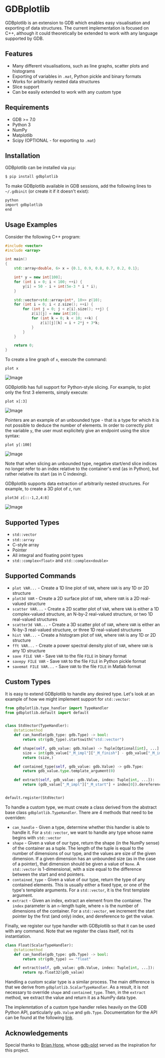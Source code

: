 # GDBplotlib

GDBplotlib is an extension to GDB which enables easy visualisation and exporting of data structures. The current implementation is focused on C++, although it could theoretically be extended to work with any language supported by GDB.

## Features


* Many different visualisations, such as line graphs, scatter plots and histograms
* Exporting of variables in `.mat`, Python pickle and binary formats
* Works for arbitrarily nested data structures
* Slice support
* Can be easily extended to work with any custom type

## Requirements

* GDB >= 7.0
* Python 3
* NumPy
* Matplotlib
* Scipy (OPTIONAL - for exporting to `.mat`)

## Installation

GDBplotlib can be installed via `pip`:

```bash
$ pip install gdbplotlib
```

To make GDBplotlib available in GDB sessions, add the following lines to `~/.gdbinit` (or create it if it doesn't exist):

```bash
python
import gdbplotlib
end
```

## Usage Examples

Consider the following C++ program:

```cpp
#include <vector>
#include <array>

int main()
{
    std::array<double, 6> x = {0.1, 0.9, 0.8, 0.7, 0.2, 0.1};

    int* y = new int[100];
    for (int i = 0; i < 100; ++i) {
        y[i] = 50 - i + int(5e-3 * i * i);
    }

    std::vector<std::array<int*, 10>> z(10);
    for (int i = 0; i < z.size(); ++i) {
        for (int j = 0; j < z[i].size(); ++j) {
            z[i][j] = new int[10];
            for (int k = 0; k < 10; ++k) {
                z[i][j][k] = i + 2*j + 3*k;
            }
        }
    }

    return 0;
}
```

To create a line graph of `x`, execute the command:

```
plot x
```
![Image](./images/example_1.png)

GDBplotlib has full support for Python-style slicing. For example, to plot only the first 3 elements, simply execute:

```
plot x[:3]
```
![Image](./images/example_2.png)

Pointers are an example of an unbounded type - that is a type for which it is not possible to deduce the number of elements. In order to correctly plot the variable `y`, the user must explicitely give an endpoint using the slice syntax:

```
plot y[:100]
```
![Image](./images/example_3.png)

Note that when slicing an unbounded type, negative start/end slice indices no longer refer to an index relative to the container's end (as in Python), but rather relative its start (as in C indexing).

GDBplotlib supports data extraction of arbitrarily nested structures. For example, to create a 3D plot of `z`, run:

```
plot3d z[::-1,2,4:8]
```
![Image](./images/example_4.png)

## Supported Types

* `std::vector`
* `std::array`
* C-style array
* Pointer
* All integral and floating point types
* `std::complex<float>` and `std::complex<double>`

## Supported Commands

* `plot VAR...` - Create a 1D line plot of `VAR`, where `VAR` is any 1D or 2D structure
* `plot3d VAR` - Create a 2D surface plot of `VAR`, where `VAR` is a 2D real-valued structure
* `scatter VAR...` - Create a 2D scatter plot of `VAR`, where `VAR` is either a 1D complex-valued structure, an N-by-2 real-valued structure, or two 1D real-valued structures
* `scatter3d VAR...` - Create a 3D scatter plot of `VAR`, where `VAR` is either an N-by-3 real-valued structure, or three 1D real-valued structures
* `hist VAR...` - Create a histogram plot of `VAR`, where `VAR` is any 1D or 2D structure
* `fft VAR...` - Create a power spectral density plot of `VAR`, where `VAR` is any 1D structure
* `save FILE VAR` - Save `VAR` to the file `FILE` in binary format
* `savepy FILE VAR` - Save `VAR` to the file `FILE` in Python pickle format
* `savemat FILE VAR...` - Save `VAR` to the file `FILE` in Matlab format

## Custom Types

It is easy to extend GDBplotlib to handle any desired type. Let's look at an example of how we might implement support for `std::vector`:

```python
from gdbplotlib.type_handler import TypeHandler
from gdbplotlib.default import default


class StdVector(TypeHandler):
    @staticmethod
    def can_handle(gdb_type: gdb.Type) -> bool:
        return str(gdb_type).startswith("std::vector")

    def shape(self, gdb_value: gdb.Value) -> Tuple[Optional[int], ...]:
        size = int(gdb_value["_M_impl"]["_M_finish"] - gdb_value["_M_impl"]["_M_start"])
        return (size,)

    def contained_type(self, gdb_value: gdb.Value) -> gdb.Type:
        return gdb_value.type.template_argument(0)

    def extract(self, gdb_value: gdb.Value, index: Tuple[int, ...]):
        return (gdb_value["_M_impl"]["_M_start"] + index[0]).dereference()


default.register(StdVector)
```

To handle a custom type, we must create a class derived from the abstract base class `gdbplotlib.TypeHandler`. There are 4 methods that need to be overriden:

* `can_handle` - Given a type, determine whether this handler is able to handle it. For a `std::vector`, we want to handle any type whose name begins with `std::vector`
* `shape` - Given a value of our type, return the shape (in the NumPy sense) of the container as a tuple. The length of the tuple is equal to the number of dimensions of our type, and the values are size of the given dimension. If a given dimension has an unbounded size (as in the case of a pointer), that dimension should be given a value of `None`. A `std::vector` is 1-dimensional, with a size equal to the difference between the start and end pointers.
* `contained_type` - Given a value of our type, return the type of any contained elements. This is usually either a fixed type, or one of the type's template arguments. For a `std::vector`, it is the first template argument.
* `extract` - Given an index, extract an element from the container. The `index` parameter is an `n`-length tuple, where `n` is the number of dimensions of the container. For a `std::vector`, we increment the start pointer by the first (and only) index, and dereference to get the value.

Finally, we register our type handler with GDBplotlib so that it can be used with any command. Note that we register the class itself, not its instantiation.

```python
class Float(ScalarTypeHandler):
    @staticmethod
    def can_handle(gdb_type: gdb.Type) -> bool:
        return str(gdb_type) == "float"

    def extract(self, gdb_value: gdb.Value, index: Tuple[int, ...]):
        return np.float32(gdb_value)
```

Handling a custom scalar type is a similar process. The main difference is that we derive from `gdbplotlib.ScalarTypeHandler`. As a result, it is not necessary to override `shape` and `contained_type`. Then, in the `extract` method, we extract the value and return it as a NumPy data type.

The implemntation of a custom type handler relies heavily on the GDB Python API, particularly `gdb.Value` and `gdb.Type`. Documentation for the API can be found at the following [link](https://sourceware.org/gdb/current/onlinedocs/gdb/Python-API.html).

## Acknowledgements

Special thanks to [Brian Hone](https://github.com/bthcode), whose [gdb-plot](https://github.com/bthcode/gdb-plot) served as the inspiration for this project.